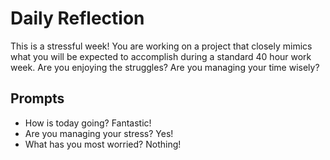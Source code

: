 # Daily Reflection

This is a stressful week! You are working on a project that closely mimics what you will be expected to accomplish during a standard 40 hour work week. Are you enjoying the struggles? Are you managing your time wisely?

## Prompts

- How is today going?
  Fantastic!
- Are you managing your stress?
  Yes!
- What has you most worried?
  Nothing!
